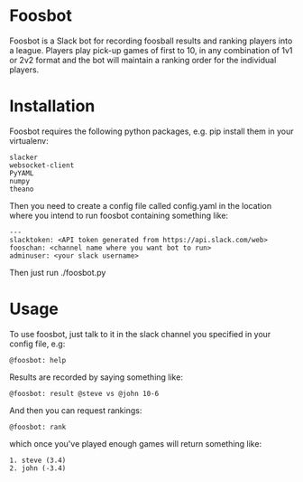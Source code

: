 # Foosbot

Foosbot is a Slack bot for recording foosball results and ranking players into a league. Players play pick-up games of first to 10, in any combination of 1v1 or 2v2 format and the bot will maintain a ranking order for the individual players.

# Installation

Foosbot requires the following python packages, e.g. pip install them in your virtualenv:

    slacker
    websocket-client
    PyYAML
    numpy
    theano

Then you need to create a config file called config.yaml in the location where you intend to run foosbot containing something like:

    ---
    slacktoken: <API token generated from https://api.slack.com/web>
    fooschan: <channel name where you want bot to run>
    adminuser: <your slack username>

Then just run ./foosbot.py

# Usage

To use foosbot, just talk to it in the slack channel you specified in your config file, e.g:

    @foosbot: help

Results are recorded by saying something like:

    @foosbot: result @steve vs @john 10-6

And then you can request rankings:

    @foosbot: rank

which once you've played enough games will return something like:

    1. steve (3.4)
    2. john (-3.4)